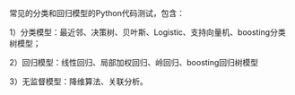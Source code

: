 常见的分类和回归模型的Python代码测试，包含：

1）分类模型：最近邻、决策树、贝叶斯、Logistic、支持向量机、boosting分类树模型；

2）回归模型：线性回归、局部加权回归、岭回归、boosting回归树模型

3）无监督模型：降维算法、关联分析。